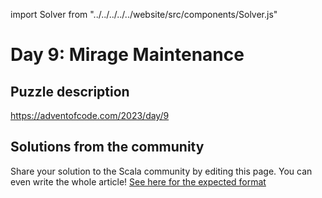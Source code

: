 import Solver from "../../../../../website/src/components/Solver.js"

# Day 9: Mirage Maintenance

## Puzzle description

https://adventofcode.com/2023/day/9

## Solutions from the community

Share your solution to the Scala community by editing this page.
You can even write the whole article! [See here for the expected format](https://github.com/scalacenter/scala-advent-of-code/discussions/424)
